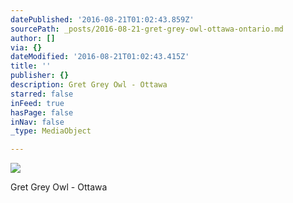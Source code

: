 ```yaml
---
datePublished: '2016-08-21T01:02:43.859Z'
sourcePath: _posts/2016-08-21-gret-grey-owl-ottawa-ontario.md
author: []
via: {}
dateModified: '2016-08-21T01:02:43.415Z'
title: ''
publisher: {}
description: Gret Grey Owl - Ottawa
starred: false
inFeed: true
hasPage: false
inNav: false
_type: MediaObject

---
```

![](https://the-grid-user-content.s3-us-west-2.amazonaws.com/4e2d8156-ecbe-42a3-b846-05910888a06b.jpg)

Gret Grey Owl - Ottawa